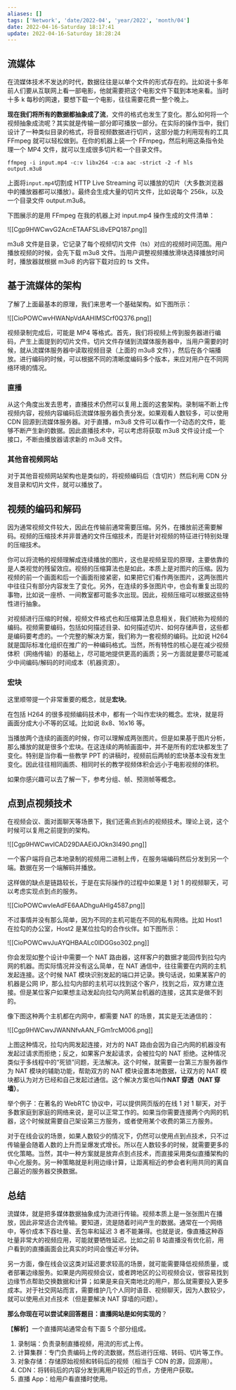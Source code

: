 ```yaml
---
aliases: []
tags: ['Network', 'date/2022-04', 'year/2022', 'month/04']
date: 2022-04-16-Saturday 18:17:41
update: 2022-04-16-Saturday 18:28:24
---
```


## 流媒体

在流媒体技术不发达的时代，数据往往是以单个文件的形式存在的。比如说十多年前人们要从互联网上看一部电影，他就需要把这个电影文件下载到本地来看。当时十多 k 每秒的网速，要想下载一个电影，往往需要花费一整个晚上。

**现在我们将所有的数据都抽象成了流**，文件的格式也发生了变化。那么如何将一个视频抽象成流呢？其实就是传输一部分即可播放一部分。在实际的操作当中，我们设计了一种类似目录的格式，将音视频数据进行切片，这部分能力利用现有的工具 FFmpeg 就可以轻松做到。在你的机器上装一个 FFmpeg，然后利用这条指令处理一个 MP4 文件，就可以生成很多切片和一个目录文件。

```shell
ffmpeg -i input.mp4 -c:v libx264 -c:a aac -strict -2 -f hls output.m3u8
```

上面将`input.mp4`切割成 HTTP Live Streaming 可以播放的切片（大多数浏览器中的播放器都可以播放）。最终会生成大量的切片文件，比如说每个 256k，以及一个目录文件 output.m3u8。

下图展示的是用 FFmpeg 在我的机器上对 input.mp4 操作生成的文件清单：

![[Cgp9HWCwvG2AcnETAAFSLi8vEPQ187.png]]

m3u8 文件是目录，它记录了每个视频切片文件（ts）对应的视频时间范围。用户播放视频的时候，会先下载 m3u8 文件。当用户调整视频播放滑块选择播放时间时，播放器就根据 m3u8 的内容下载对应的 ts 文件。

## 基于流媒体的架构

了解了上面最基本的原理，我们来思考一个基础架构。如下图所示：

![[CioPOWCwvHWANpVdAAHIMSCrf0Q376.png]]

视频录制完成后，可能是 MP4 等格式。首先，我们将视频上传到服务器进行编码，产生上面提到的切片文件。切片文件存储到流媒体服务器中，当用户需要的时候，就从流媒体服务器中读取视频目录（上面的 m3u8 文件），然后在各个端播放。进行编码的时候，可以根据不同的清晰度编码多个版本，来应对用户在不同网络环境的情况。

### 直播

从这个角度出发去思考，直播技术仍然可以复用上面的这套架构。录制端不断上传视频内容，视频内容编码后流媒体服务器负责分发。如果观看人数较多，可以使用 CDN 回源到流媒体服务器。对于直播，m3u8 文件可以看作一个动态的文件，能够不断产生新的数据。因此直播技术中，可以考虑将获取 m3u8 文件设计成一个接口，不断由播放器请求新的 m3u8 文件。

### 其他音视频网站

对于其他音视频网站架构也是类似的，将视频编码后（含切片）然后利用 CDN 分发目录和切片文件，就可以播放了。

## 视频的编码和解码

因为通常视频文件较大，因此在传输前通常需要压缩。另外，在播放前还需要解码。视频的压缩技术并非普通的文件压缩技术，而是针对视频的特征进行特别处理的压缩技术。

你可以将流畅的视频理解成连续播放的图片，这也是视频呈现的原理，主要依靠的是人类视觉的残留效应。视频的压缩算法也是如此，本质上是对图片的压缩。因为视频的前一个画面和后一个画面衔接紧密，如果把它们看作两张图片，这两张图片中往往只有部分内容发生了变化。另外，在连续的多张图片中，也会有重复出现的事物，比如说一座桥、一间教室都可能多次出现。因此，视频压缩可以根据这些特性进行抽象。

对视频进行压缩的时候，视频文件格式也和压缩算法息息相关，我们统称为视频的编码。视频需要编码，包括如何描述目录、如何描述切片、如何存储声音，这些都是编码要考虑的。一个完整的解决方案，我们称为一套视频的编码。比如说 H264 就是国际标准化组织在推广的一种编码格式。当然，所有特性的核心是在减少视频体积（网络传输）的基础上，尽可能地提供更高的画质；另一方面就是要尽可能减少中间编码/解码的时间成本（机器资源）。

### 宏块

这里顺带提一个非常重要的概念，就是**宏块**。

在包括 H264 的很多视频编码技术中，都有一个叫作宏块的概念。宏块，就是将画面分成大小不等的区域。比如说 8x8、16x16 等。

当播放两个连续的画面的时候，你可以理解成两张图片。但是如果基于图片分析，那么播放的就是很多个宏块。在这连续的两帧画面中，并不是所有的宏块都发生了变化。特别是当你看一些教学 PPT 的讲稿时，视频前后两帧的宏块基本没有发生变化。因此往往相同画质、相同时长的教学视频体积会远小于电影视频的体积。

如果你感兴趣可以去了解一下，参考分组、帧、预测帧等概念。

## 点到点视频技术

在视频会议、面对面聊天等场景下，我们还需点到点的视频技术。理论上说，这个时候可以复用之前提到的架构。

![[Cgp9HWCwvICAD29DAAEi0JOkn3I490.png]]

一个客户端将自己本地录制的视频用二进制上传，在服务端编码然后分发到另一个端。数据在另一个端解码并播放。

这样做的缺点是链路较长，于是在实际操作的过程中如果是 1 对 1 的视频聊天，可以考虑实现点到点的服务。

![[CioPOWCwvIeAdFE6AADhguAHIg4587.png]]

不过事情并没有那么简单，因为不同的主机可能在不同的私有网络。比如 Host1 在拉勾的办公室，Host2 是某位拉勾的合作伙伴。如下图所示：

![[CioPOWCwvJuAYQHBAALc0IDGGso302.png]]

你会发现如整个设计中需要一个 NAT 路由器，这样客户的数据才能回传到拉勾内网的机器。而实际情况并没有这么简单，在 NAT 通信中，往往需要在内网的主机发起连接。这个时候 NAT 模块识别发起的端口并记录。换句话说，如果某客户的机器是公网 IP，那么拉勾内部的主机可以找到这个客户，找到之后，双方建立连接。但是某位客户如果想主动发起向拉勾内网某台机器的连接，这其实是做不到的。

像下图这种两个主机都在内网中，都需要 NAT 的场景，其实是无法通信的：

![[Cgp9HWCwvJWANNfvAAN_FGm1rcM006.png]]

上图这种情况，拉勾内网发起连接，对方的 NAT 路由会因为自己内网的机器没有发起过请求而拒绝；反之，如果客户发起请求，会被拉勾的 NAT 拒绝。这种情况类似于多线程中的“死锁”问题，无法解决。这个时候，就需要一台第三方服务器作为 NAT 模块的辅助功能，帮助双方的 NAT 模块设置本地数据，让双方的 NAT 模块都认为对方已经和自己发起过通信。这个解决方案也叫作**NAT 穿透（NAT 穿墙）**。

举个例子：在著名的 WebRTC 协议中，可以提供网页版的在线 1 对 1 聊天，对于多数家庭到家庭的网络来说，是可以正常工作的。如果当你需要连接两个内网的机器，这个时候就需要自己架设第三方服务，或者使用某个收费的第三方服务。

对于在线会议的场景，如果人数较少的情况下，仍然可以使用点到点技术，只不过传输量会随着人数的上升而呈爆发式增长。所以在人数较多的时候，就需要更多的优化策略。当然，其中一种方案就是放弃点到点技术，而直接采用类似直播架构的中心化服务。另一种策略就是利用边缘计算，让距离相近的参会者利用共同的离自己最近的服务器交换数据。

## 总结

流媒体，就是把多媒体数据抽象成为流进行传输。视频本质上是一张张图片在播放，因此非常适合流传输。要知道，流是随着时间产生的数据。通常在一个网络中，等价成本下吞吐量、丢包率和延迟 3 者不能兼得。也就是说，像直播这种吞吐量非常大的视频应用，可能就要牺牲延迟。比如之前 B 站直播没有优化前，用户看到的直播画面会比真实的时间会慢近半分钟。

另一方面，像在线会议这类对延迟要求较高的场景，就可能需要降低视频质量，或者部署边缘服务。如果是内网视频会议，或者跨地区的公司视频会议，很容易找到边缘节点帮助交换数据和计算；如果是来自天南地北的用户，那么就需要投入更多成本。对于社交网站而言，需要维护几个人同时语音、视频聊天，因为人数较少，就可以使用点对点技术（但是要解决 NAT 穿墙的问题）。

**那么你现在可以尝试来回答题目：直播网站是如何实现的**？

【**解析**】一个直播网站通常会有下面 5 个部分组成。

1. 录制端：负责录制直播视频，用流的形式上传。
2. 计算集群：专门负责编码上传的流数据，然后进行压缩、转码、切片等工作。
3. 对象存储：存储原始视频和转码后的视频（相当于 CDN 的源，回源用）。
4. CDN：将转码后的内容分发到离用户较近的节点，方便用户获取。
5. 直播 App：给用户看直播时使用。
